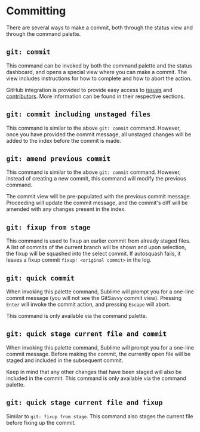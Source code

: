 # Committing

There are several ways to make a commit, both through the status view and through the command palette.

## `git: commit`

This command can be invoked by both the command palette and the status dashboard, and opens a special view where you can make a commit.  The view includes instructions for how to complete and how to abort the action.

GitHub integration is provided to provide easy access to [issues](github.md#issues-integration) and [contributors](github.md#contributors-integration).  More information can be found in their respective sections.

## `git: commit including unstaged files`

This command is similar to the above `git: commit` command.  However, once you have provided the commit message, all unstaged changes will be added to the index before the commit is made.

## `git: amend previous commit`

This command is similar to the above `git: commit` command.  However, instead of creating a new commit, this command will modify the previous command.

The commit view will be pre-populated with the previous commit message.  Proceeding will update the commit message, and the commit's diff will be amended with any changes present in the index.

## `git: fixup from stage`

This command is used to fixup an earlier commit from already staged files. A list of commits of the current branch will be shown and upon selection, the fixup will be squashed into the select commit. If autosquash fails, it leaves a fixup commit `fixup! <original commit>` in the log.

## `git: quick commit`

When invoking this palette command, Sublime will prompt you for a one-line commit message (you will not see the GitSavvy commit view).  Pressing `Enter` will invoke the commit action, and pressing `Escape` will abort.

This command is only available via the command palette.

## `git: quick stage current file and commit`

When invoking this palette command, Sublime will prompt you for a one-line commit message.  Before making the commit, the currently open file will be staged and included in the subsequent commit.

Keep in mind that any other changes that have been staged will also be included in the commit.  This command is only available via the command palette.

## `git: quick stage current file and fixup`

Similar to `git: fixup from stage`. This command also stages the current file before fixing up the commit.
